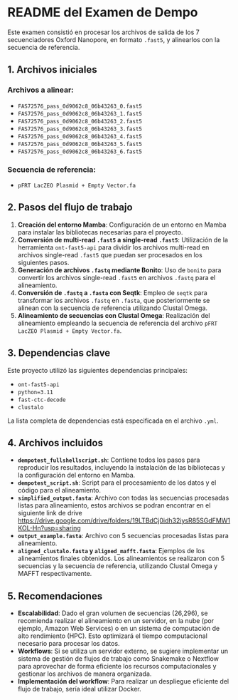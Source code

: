 # README del Examen de Dempo

Este examen consistió en procesar los archivos de salida de los 7 secuenciadores Oxford Nanopore, en formato `.fast5`, y alinearlos con la secuencia de referencia.

## 1. Archivos iniciales

### Archivos a alinear:

- `FAS72576_pass_0d9062c8_06b43263_0.fast5`
- `FAS72576_pass_0d9062c8_06b43263_1.fast5`
- `FAS72576_pass_0d9062c8_06b43263_2.fast5`
- `FAS72576_pass_0d9062c8_06b43263_3.fast5`
- `FAS72576_pass_0d9062c8_06b43263_4.fast5`
- `FAS72576_pass_0d9062c8_06b43263_5.fast5`
- `FAS72576_pass_0d9062c8_06b43263_6.fast5`

### Secuencia de referencia:

- `pFRT LacZEO Plasmid + Empty Vector.fa`

## 2. Pasos del flujo de trabajo

1. **Creación del entorno Mamba**: Configuración de un entorno en Mamba para instalar las bibliotecas necesarias para el proyecto.
2. **Conversión de multi-read `.fast5` a single-read `.fast5`**: Utilización de la herramienta `ont-fast5-api` para dividir los archivos multi-read en archivos single-read `.fast5` que puedan ser procesados en los siguientes pasos.
3. **Generación de archivos `.fastq` mediante Bonito**: Uso de `bonito` para convertir los archivos single-read `.fast5` en archivos `.fastq` para el alineamiento.
4. **Conversión de `.fastq` a `.fasta` con Seqtk**: Empleo de `seqtk` para transformar los archivos `.fastq` en `.fasta`, que posteriormente se alinean con la secuencia de referencia utilizando Clustal Omega.
5. **Alineamiento de secuencias con Clustal Omega**: Realización del alineamiento empleando la secuencia de referencia del archivo `pFRT LacZEO Plasmid + Empty Vector.fa`.

## 3. Dependencias clave

Este proyecto utilizó las siguientes dependencias principales:

- `ont-fast5-api`
- `python=3.11`
- `fast-ctc-decode`
- `clustalo`

La lista completa de dependencias está especificada en el archivo `.yml`.

## 4. Archivos incluidos

- **`dempotest_fullshellscript.sh`**: Contiene todos los pasos para reproducir los resultados, incluyendo la instalación de las bibliotecas y la configuración del entorno en Mamba.
- **`dempotest_script.sh`**: Script para el procesamiento de los datos y el código para el alineamiento.
- **`simplified_output.fasta`**: Archivo con todas las secuencias procesadas listas para alineamiento, estos archivos se podran encontrar en el siguiente link de drive https://drive.google.com/drive/folders/19LTBdCj0idh32iysR85SGdFMW1KOL-Hn?usp=sharing
- **`output_example.fasta`**: Archivo con 5 secuencias procesadas listas para alineamiento.
- **`aligned_clustalo.fasta` y `aligned_mafft.fasta`**: Ejemplos de los alineamientos finales obtenidos. Los alineamientos se realizaron con 5 secuencias y la secuencia de referencia, utilizando Clustal Omega y MAFFT respectivamente.

## 5. Recomendaciones

- **Escalabilidad**: Dado el gran volumen de secuencias (26,296), se recomienda realizar el alineamiento en un servidor, en la nube (por ejemplo, Amazon Web Services) o en un sistema de computación de alto rendimiento (HPC). Esto optimizará el tiempo computacional necesario para procesar los datos.
- **Workflows**: Si se utiliza un servidor externo, se sugiere implementar un sistema de gestión de flujos de trabajo como Snakemake o Nextflow para aprovechar de forma eficiente los recursos computacionales y gestionar los archivos de manera organizada.
- **Implementación del workflow**: Para realizar un despliegue eficiente del flujo de trabajo, sería ideal utilizar Docker.
